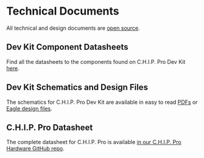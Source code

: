 # Technical Documents

All technical and design documents are [open source](https://github.com/NextThingCo/Dev_Kit-Hardware).

## Dev Kit Component Datasheets

Find all the datasheets to the components found on C.H.I.P. Pro Dev Kit [here](https://github.com/NextThingCo/Dev_Kit-Hardware/tree/master/Datasheets).

## Dev Kit Schematics and Design Files

The schematics for C.H.I.P. Pro Dev Kit are available in easy to read [PDFs](https://github.com/NextThingCo/Dev_Kit-Hardware/tree/master/PDFs) or [Eagle design files](https://github.com/NextThingCo/Dev_Kit-Hardware/tree/master/PCB). 

## C.H.I.P. Pro Datasheet

The complete datasheet for C.H.I.P. Pro is available [in our C.H.I.P. Pro Hardware GitHub repo](https://github.com/NextThingCo/CHIP_Pro-Hardware/raw/master/Datasheets).



